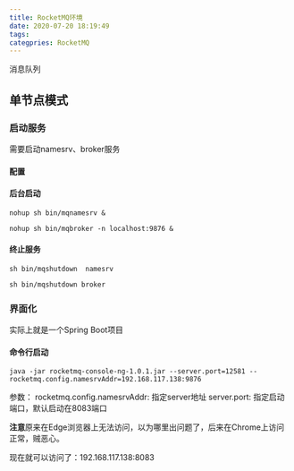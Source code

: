 ```yaml
---
title: RocketMQ环境
date: 2020-07-20 18:19:49
tags:
categpries: RocketMQ
---
```

消息队列

<!-- more -->
## 单节点模式
### 启动服务
需要启动namesrv、broker服务
#### 配置

#### 后台启动

```
nohup sh bin/mqnamesrv &

nohup sh bin/mqbroker -n localhost:9876 &
```

#### 终止服务
```
sh bin/mqshutdown  namesrv

sh bin/mqshutdown broker
```

### 界面化
实际上就是一个Spring Boot项目
#### 命令行启动
```
java -jar rocketmq-console-ng-1.0.1.jar --server.port=12581 --rocketmq.config.namesrvAddr=192.168.117.138:9876
```
参数：
rocketmq.config.namesrvAddr: 指定server地址
server.port: 指定启动端口，默认启动在8083端口

**注意**原来在Edge浏览器上无法访问，以为哪里出问题了，后来在Chrome上访问正常，贼恶心。

现在就可以访问了：192.168.117.138:8083